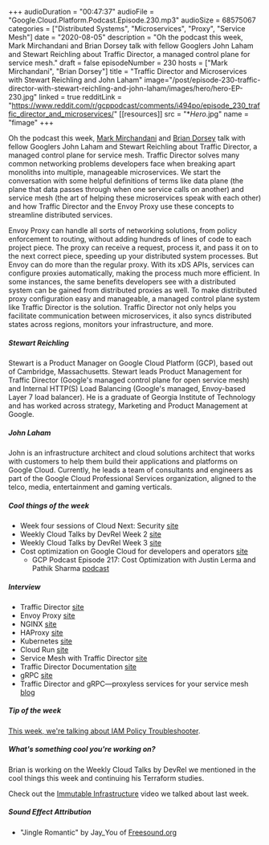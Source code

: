 +++
audioDuration = "00:47:37"
audioFile = "Google.Cloud.Platform.Podcast.Episode.230.mp3"
audioSize = 68575067
categories = ["Distributed Systems", "Microservices", "Proxy", "Service Mesh"]
date = "2020-08-05"
description = "Oh the podcast this week, Mark Mirchandani and Brian Dorsey talk with fellow Googlers John Laham and Stewart Reichling about Traffic Director, a managed control plane for service mesh."
draft = false
episodeNumber = 230
hosts = ["Mark Mirchandani", "Brian Dorsey"]
title = "Traffic Director and Microservices with Stewart Reichling and John Laham"
image="/post/episode-230-traffic-director-with-stewart-reichling-and-john-laham/images/hero/hero-EP-230.jpg"
linked = true
redditLink = "https://www.reddit.com/r/gcppodcast/comments/i494po/episode_230_traffic_director_and_microservices/"
[[resources]]
  src = "**Hero*.jpg"
  name = "fimage"
+++

Oh the podcast this week, [Mark Mirchandani](https://twitter.com/markmirch) and [Brian Dorsey](https://twitter.com/briandorsey) talk with fellow Googlers John Laham and Stewart Reichling about Traffic Director, a managed control plane for service mesh. Traffic Director solves many common networking problems developers face when breaking apart monoliths into multiple, manageable microservices. We start the conversation with some helpful definitions of terms like data plane (the plane that data passes through when one service calls on another) and service mesh (the art of helping these microservices speak with each other) and how Traffic Director and the Envoy Proxy use these concepts to streamline distributed services.

Envoy Proxy can handle all sorts of networking solutions, from policy enforcement to routing, without adding hundreds of lines of code to each project piece. The proxy can receive a request, process it, and pass it on to the next correct piece, speeding up your distributed system processes. But Envoy can do more than the regular proxy. With its xDS APIs, services can configure proxies automatically, making the process much more efficient. In some instances, the same benefits developers see with a distributed system can be gained from distributed proxies as well. To make distributed proxy configuration easy and manageable, a managed control plane system like Traffic Director is the solution. Traffic Director not only helps you facilitate communication between microservices, it also syncs distributed states across regions, monitors your infrastructure, and more. 

##### Stewart Reichling

Stewart is a Product Manager on Google Cloud Platform (GCP), based out of Cambridge, Massachusetts. Stewart leads Product Management for Traffic Director (Google's managed control plane for open service mesh) and Internal HTTP(S) Load Balancing (Google's managed, Envoy-based Layer 7 load balancer). He is a graduate of Georgia Institute of Technology and has worked across strategy, Marketing and Product Management at Google.

##### John Laham

John is an infrastructure architect and cloud solutions architect that works with customers to help them build their applications and platforms on Google Cloud. Currently, he leads a team of consultants and engineers as part of the Google Cloud Professional Services organization, aligned to the telco, media, entertainment and gaming verticals.

##### Cool things of the week

* Week four sessions of Cloud Next: Security [site](https://cloud.withgoogle.com/next/sf/sessions#security)
* Weekly Cloud Talks by DevRel Week 2 [site](https://cloudonair.withgoogle.com/events/talks-by-devrel)
* Weekly Cloud Talks by DevRel Week 3 [site](https://cloudonair.withgoogle.com/events/talks-by-devrel?talk=infrastructure-weekly-recap&utm_source=google&utm_medium=blog&utm_content=next-devrel-wk3-recap)
* Cost optimization on Google Cloud for developers and operators [site](https://cloud.google.com/solutions/cost-efficiency-on-google-cloud)
     * GCP Podcast Episode 217: Cost Optimization with Justin Lerma and Pathik Sharma [podcast](https://www.gcppodcast.com/post/episode-217-cost-optimization-with-justin-lerma-and-pathik-sharma/)

##### Interview

* Traffic Director [site](https://cloud.google.com/traffic-director)
* Envoy Proxy [site](https://www.envoyproxy.io)
* NGINX [site](https://www.nginx.com)
* HAProxy [site](https://www.haproxy.com)
* Kubernetes [site](https://kubernetes.io)
* Cloud Run [site](https://cloud.google.com/run)
* Service Mesh with Traffic Director [site](https://cloud.withgoogle.com/next/sf/sessions?session=NET206&gate=true#infrastructure)
* Traffic Director Documentation [site](https://cloud.google.com/traffic-director/docs/traffic-director-concepts)
* gRPC [site](https://grpc.io)
* Traffic Director and gRPC—proxyless services for your service mesh [blog](https://cloud.google.com/blog/products/networking/traffic-director-supports-proxyless-grpc)

##### Tip of the week

[This week, we're talking about IAM Policy Troubleshooter](https://www.youtube.com/watch?v=CbU2NKX6Dxc).
     
##### What's something cool you're working on?

Brian is working on the Weekly Cloud Talks by DevRel we mentioned in the cool things this week and continuing his Terraform studies.

Check out the [Immutable Infrastructure](https://www.youtube.com/watch?v=78pkMNXDAjk) video we talked about last week.

##### Sound Effect Attribution

* "Jingle Romantic" by Jay_You of [Freesound.org](https://Freesound.org)


